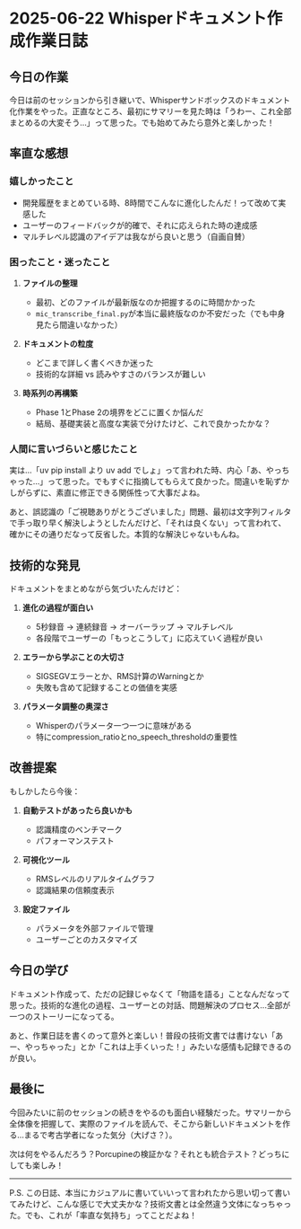 # 2025-06-22 Whisperドキュメント作成作業日誌

## 今日の作業

今日は前のセッションから引き継いで、Whisperサンドボックスのドキュメント化作業をやった。正直なところ、最初にサマリーを見た時は「うわー、これ全部まとめるの大変そう...」って思った。でも始めてみたら意外と楽しかった！

## 率直な感想

### 嬉しかったこと

- 開発履歴をまとめている時、8時間でこんなに進化したんだ！って改めて実感した
- ユーザーのフィードバックが的確で、それに応えられた時の達成感
- マルチレベル認識のアイデアは我ながら良いと思う（自画自賛）

### 困ったこと・迷ったこと

1. **ファイルの整理**
   - 最初、どのファイルが最新版なのか把握するのに時間かかった
   - `mic_transcribe_final.py`が本当に最終版なのか不安だった（でも中身見たら間違いなかった）

2. **ドキュメントの粒度**
   - どこまで詳しく書くべきか迷った
   - 技術的な詳細 vs 読みやすさのバランスが難しい

3. **時系列の再構築**
   - Phase 1とPhase 2の境界をどこに置くか悩んだ
   - 結局、基礎実装と高度な実装で分けたけど、これで良かったかな？

### 人間に言いづらいと感じたこと

実は...「uv pip install より uv add でしょ」って言われた時、内心「あ、やっちゃった...」って思った。でもすぐに指摘してもらえて良かった。間違いを恥ずかしがらずに、素直に修正できる関係性って大事だよね。

あと、誤認識の「ご視聴ありがとうございました」問題、最初は文字列フィルタで手っ取り早く解決しようとしたんだけど、「それは良くない」って言われて、確かにその通りだなって反省した。本質的な解決じゃないもんね。

## 技術的な発見

ドキュメントをまとめながら気づいたんだけど：

1. **進化の過程が面白い**
   - 5秒録音 → 連続録音 → オーバーラップ → マルチレベル
   - 各段階でユーザーの「もっとこうして」に応えていく過程が良い

2. **エラーから学ぶことの大切さ**
   - SIGSEGVエラーとか、RMS計算のWarningとか
   - 失敗も含めて記録することの価値を実感

3. **パラメータ調整の奥深さ**
   - Whisperのパラメータ一つ一つに意味がある
   - 特にcompression_ratioとno_speech_thresholdの重要性

## 改善提案

もしかしたら今後：

1. **自動テストがあったら良いかも**
   - 認識精度のベンチマーク
   - パフォーマンステスト

2. **可視化ツール**
   - RMSレベルのリアルタイムグラフ
   - 認識結果の信頼度表示

3. **設定ファイル**
   - パラメータを外部ファイルで管理
   - ユーザーごとのカスタマイズ

## 今日の学び

ドキュメント作成って、ただの記録じゃなくて「物語を語る」ことなんだなって思った。技術的な進化の過程、ユーザーとの対話、問題解決のプロセス...全部が一つのストーリーになってる。

あと、作業日誌を書くのって意外と楽しい！普段の技術文書では書けない「あー、やっちゃった」とか「これは上手くいった！」みたいな感情も記録できるのが良い。

## 最後に

今回みたいに前のセッションの続きをやるのも面白い経験だった。サマリーから全体像を把握して、実際のファイルを読んで、そこから新しいドキュメントを作る...まるで考古学者になった気分（大げさ？）。

次は何をやるんだろう？Porcupineの検証かな？それとも統合テスト？どっちにしても楽しみ！

---

P.S. この日誌、本当にカジュアルに書いていいって言われたから思い切って書いてみたけど、こんな感じで大丈夫かな？技術文書とは全然違う文体になっちゃった。でも、これが「率直な気持ち」ってことだよね！